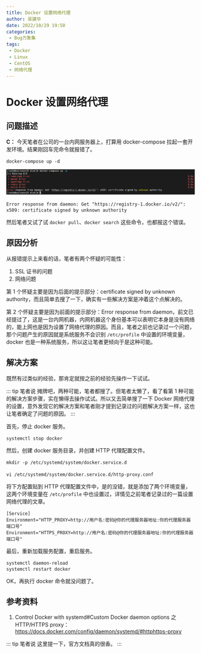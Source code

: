 ```yaml
---
title: Docker 设置网络代理
author: 吴建华
date: 2022/10/29 19:50
categories:
 - Bug万象集
tags:
 - Docker
 - Linux
 - CentOS
 - 网络代理
---
```


# Docker 设置网络代理

## 问题描述

**C：** 今天笔者在公司的一台内网服务器上，打算用 docker-compose 拉起一套开发环境。结果刚回车完命令就报错了。

```shell
docker-compose up -d
```

![202210291930211](../../../../../public/img/2022/10/29/202210291930211.png)

```
Error response from daemon: Get "https://registry-1.docker.io/v2/": x509: certificate signed by unknown authority
```

然后笔者又试了试 `docker pull`、`docker search` 这些命令，也都报这个错误。

## 原因分析

从报错提示上来看的话，笔者有两个怀疑的可能性：

1. SSL 证书的问题
2. 网络问题

第 1 个怀疑主要是因为后面的提示部分：certificate signed by unknown authority，而且简单去搜了一下，确实有一些解决方案是冲着这个点解决的。

第 2 个怀疑主要是因为前面的提示部分：Error response from daemon，前文已经提过了，这是一台内网机器，内网机器这个身份基本可以表明它本身是没有网络的，能上网也是因为设置了网络代理的原因。而且，笔者之前也记录过一个问题，那个问题产生的原因就是系统服务不会识别 `/etc/profile` 中设置的环境变量，docker 也是一种系统服务，所以这让笔者更倾向于是这种可能。

## 解决方案

既然有过类似的经验，那肯定就按之前的经验先操作一下试试。

::: tip 笔者说
摊牌吧，两种可能，笔者都搜了。但笔者太懒了，看了看第 1 种可能的解决方案步骤，实在懒得去操作试试。所以又去简单搜了一下 Docker 网络代理的设置，意外发现它的解决方案和笔者刚才提到记录过的问题解决方案一样，这也让笔者确定了问题的原因。
:::

首先，停止 docker 服务。

```shell
systemctl stop docker
```

然后，创建 docker 服务目录，并创建 HTTP 代理配置文件。

```shell
mkdir -p /etc/systemd/system/docker.service.d

vi /etc/systemd/system/docker.service.d/http-proxy.conf
```

将下方配置贴到 HTTP 代理配置文件中，是的没错，就是添加了两个环境变量，这两个环境变量在 `/etc/profile` 中也设置过，详情见之前笔者记录过的一篇设置网络代理的文章。

```shell
[Service]
Environment="HTTP_PROXY=http://用户名:密码@你的代理服务器地址:你的代理服务器端口号"
Environment="HTTPS_PROXY=http://用户名:密码@你的代理服务器地址:你的代理服务器端口号"
```

最后，重新加载服务配置，重启服务。

```shell
systemctl daemon-reload
systemctl restart docker
```

OK，再执行 docker 命令就没问题了。

## 参考资料

1. Control Docker with systemd#Custom Docker daemon options 之 HTTP/HTTPS proxy：https://docs.docker.com/config/daemon/systemd/#httphttps-proxy

::: tip 笔者说
这里提一下，官方文档真的很香。
:::
